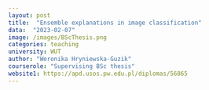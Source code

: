 ```yaml
---
layout: post
title:  "Ensemble explanations in image classification"
data:  "2023-02-07"
image: /images/BScThesis.png
categories: teaching
university: WUT
author: "Weronika Hryniewska-Guzik"
courserole: "Supervising BSc thesis"
website1: https://apd.usos.pw.edu.pl/diplomas/56865
---
```


